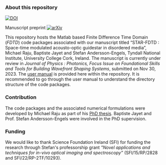 ### About this repository 
[![DOI](https://zenodo.org/badge/DOI/10.5281/zenodo.10969149.svg)](https://doi.org/10.5281/zenodo.10969149)

Manuscript preprint [![arXiv](https://img.shields.io/badge/arXiv-2404.09273-b31b1b.svg)](http://arxiv.org/abs/2404.09273)

This repository hosts the Matlab based Finite Difference Time Domain (*FDTD*) code packages associated with our manuscript titled “STAR-FDTD : Space-time modulated acousto-optic guidestar in disordered media”, 
Michael Raju, Baptiste Jayet and Stefan Andersson-Engels, Tyndall National Institute, University College Cork, Ireland. The manuscript is currently under review in *Journal of Physics : Photonics, 
Focus Issue on Foundational Skills and Tools for Building Wavefront Shaping Systems*, submitted on Nov 30, 2023. The [user manual](/User_manual.pdf)
is provided here within the repository. It is recommended to go through the user manual to understand the directory structure of the code packages.

### Contribution
The code packages and the associated numerical formulations were developed by Michael Raju as part of his [PhD thesis](https://hdl.handle.net/10468/14107).
Baptiste Jayet and Prof. Stefan Andersson-Engels were involved in the PhD supervision. 

### Funding
We would like to thank Science Foundation Ireland (SFI) for funding the research through Stefan's professorship grant *"Novel applications and techniques for in-vivo
optical imaging and spectroscopy”* (SFI/15/RP/2828 and SFI/22/RP-2TF/10293).
